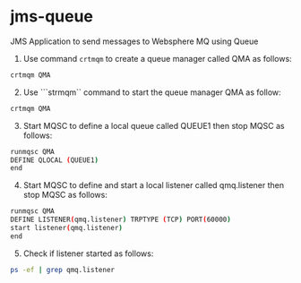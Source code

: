 # jms-queue
JMS Application to send messages to Websphere MQ using Queue

1. Use command ```crtmqm``` to create a queue manager called QMA as follows:

```bash 
crtmqm QMA
```

2. Use ```strmqm`` command to start the queue manager QMA as follow:
```bash 
crtmqm QMA
```

3. Start MQSC to define a local queue called QUEUE1 then stop MQSC as follows:

```bash 
runmqsc QMA
DEFINE QLOCAL (QUEUE1)
end
```

4. Start MQSC to define and start a local listener called qmq.listener then stop MQSC as follows:

```bash
runmqsc QMA
DEFINE LISTENER(qmq.listener) TRPTYPE (TCP) PORT(60000)
start listener(qmq.listener)
end
```

5. Check if listener started as follows:

```bash
ps -ef | grep qmq.listener
```



